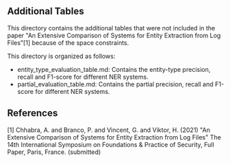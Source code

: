 ## Additional Tables

This directory contains the additional tables that were not included in the paper
"An Extensive Comparison of Systems for Entity Extraction from Log Files"[1] because of the space 
constraints.

This directory is organized as follows:

- entity_type_evaluation_table.md: Contains the entity-type precision, recall and F1-score for different NER systems.
- partial_evaluation_table.md: Contains the partial precision, recall and F1-score for different NER systems.

## References
[1] Chhabra, A. and Branco, P. and Vincent, G. and Viktor, H. (2021) "An Extensive Comparison of Systems for Entity 
Extraction from Log Files" The 14th International Symposium on Foundations & Practice of Security, Full Paper, Paris,
France. (submitted)